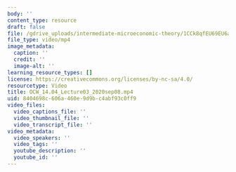 ```yaml
---
body: ''
content_type: resource
draft: false
file: /gdrive_uploads/intermediate-microeconomic-theory/1CCk8qfEU69EU6aPEC_u786kmSL-yyk7D/ocw_1404_lecture03_2020sep08.mp4
file_type: video/mp4
image_metadata:
  caption: ''
  credit: ''
  image-alt: ''
learning_resource_types: []
license: https://creativecommons.org/licenses/by-nc-sa/4.0/
resourcetype: Video
title: OCW_14.04_Lecture03_2020sep08.mp4
uid: 8404698c-606a-460e-9d9b-c4abf93c0ff9
video_files:
  video_captions_file: ''
  video_thumbnail_file: ''
  video_transcript_file: ''
video_metadata:
  video_speakers: ''
  video_tags: ''
  youtube_description: ''
  youtube_id: ''
---
```

